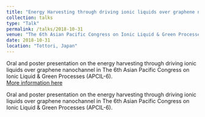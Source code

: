 ```yaml
---
title: "Energy Harvesting through driving ionic liquids over graphene nanochannel"
collection: talks
type: "Talk"
permalink: /talks/2018-10-31
venue: "The 6th Asian Pacific Congress on Ionic Liquid & Green Processes (APCIL-6)"
date: 2018-10-31
location: "Tottori, Japan"
---
```


Oral and poster presentation on the energy harvesting through driving ionic liquids over graphene nanochannel in The 6th Asian Pacific Congress on Ionic Liquid & Green Processes (APCIL-6).<br>
[More information here](https://github.com/Yongji-Guan/Yongji-Guan.github.io/blob/master/files/2018-3.pdf)

Oral and poster presentation on the energy harvesting through driving ionic liquids over graphene nanochannel in The 6th Asian Pacific Congress on Ionic Liquid & Green Processes (APCIL-6).

